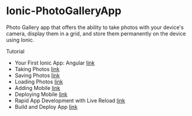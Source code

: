 # Ionic-PhotoGalleryApp
Photo Gallery app that offers the ability to take photos with your device's camera, display them in a grid, and store them permanently on the device using Ionic.<br>

Tutorial<br>
<ul>
    <li>Your First Ionic App: Angular <a href="https://ionicframework.com/docs/angular/your-first-app">link</a></li>
    <li>Taking Photos <a href="https://ionicframework.com/docs/angular/your-first-app/taking-photos">link</a></li>
    <li>Saving Photos <a href="https://ionicframework.com/docs/angular/your-first-app/saving-photos">link</a></li>
    <li>Loading Photos <a href="https://ionicframework.com/docs/angular/your-first-app/loading-photos">link</a></li>
    <li>Adding Mobile <a href="https://ionicframework.com/docs/angular/your-first-app/adding-mobile">link</a></li>
    <li>Deploying Mobile <a href="https://ionicframework.com/docs/angular/your-first-app/deploying-mobile">link</a></li>
    <li>Rapid App Development with Live Reload <a href="https://ionicframework.com/docs/angular/your-first-app/live-reload">link</a></li>
    <li>Build and Deploy App <a href="https://ionicframework.com/docs/angular/your-first-app/distribute">link</a></li>
</ul>
